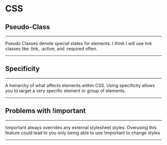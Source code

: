 # CSS

## Pseudo-Class

---
Pseudo Classes denote special states for elements. I think I will use link classes like :link, :active, and :required often.

---

## Specificity

---
A heirarchy of what affects elements within CSS. Using specificity allows you to target a very specific element or group of elements.

---

## Problems with !important

---
!important always overrides any external stylesheet styles. Overusing this feature could lead to you only being able to use !important to change styles

---